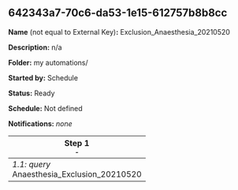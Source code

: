 ## 642343a7-70c6-da53-1e15-612757b8b8cc

**Name** (not equal to External Key)**:** Exclusion_Anaesthesia_20210520

**Description:** n/a

**Folder:** my automations/

**Started by:** Schedule

**Status:** Ready

**Schedule:** Not defined

**Notifications:** _none_


| Step 1<br>_<small>-</small>_ |
| --- |
| _1.1: query_<br>Anaesthesia_Exclusion_20210520 |
